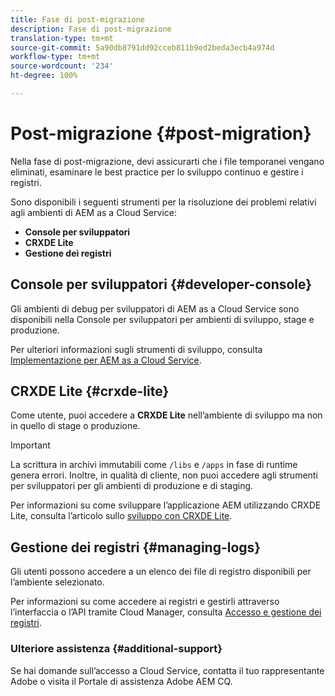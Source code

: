 ```yaml
---
title: Fase di post-migrazione
description: Fase di post-migrazione
translation-type: tm+mt
source-git-commit: 5a90db8791dd92cceb811b9ed2beda3ecb4a974d
workflow-type: tm+mt
source-wordcount: '234'
ht-degree: 100%

---
```



# Post-migrazione {#post-migration}

Nella fase di post-migrazione, devi assicurarti che i file temporanei vengano eliminati, esaminare le best practice per lo sviluppo continuo e gestire i registri.

Sono disponibili i seguenti strumenti per la risoluzione dei problemi relativi agli ambienti di AEM as a Cloud Service:

* **Console per sviluppatori**
* **CRXDE Lite**
* **Gestione dei registri**


## Console per sviluppatori {#developer-console}

Gli ambienti di debug per sviluppatori di AEM as a Cloud Service sono disponibili nella Console per sviluppatori per ambienti di sviluppo, stage e produzione.

Per ulteriori informazioni sugli strumenti di sviluppo, consulta [Implementazione per AEM as a Cloud Service](https://docs.adobe.com/content/help/it-IT/experience-manager-cloud-service/implementing/developing/development-guidelines.html#aem-as-a-cloud-service-development-tools).

## CRXDE Lite {#crxde-lite}

Come utente, puoi accedere a **CRXDE Lite** nell’ambiente di sviluppo ma non in quello di stage o produzione.

>[!IMPORTANT]
>La scrittura in archivi immutabili come `/libs` e `/apps` in fase di runtime genera errori. Inoltre, in qualità di cliente, non puoi accedere agli strumenti per sviluppatori per gli ambienti di produzione e di staging.

Per informazioni su come sviluppare l’applicazione AEM utilizzando CRXDE Lite, consulta l’articolo sullo [sviluppo con CRXDE Lite](https://docs.adobe.com/help/it-IT/experience-manager-65/developing/devtools/developing-with-crxde-lite.html).

## Gestione dei registri {#managing-logs}

Gli utenti possono accedere a un elenco dei file di registro disponibili per l’ambiente selezionato.

Per informazioni su come accedere ai registri e gestirli attraverso l’interfaccia o l’API tramite Cloud Manager, consulta [Accesso e gestione dei registri](https://docs.adobe.com/content/help/it-IT/experience-manager-cloud-service/implementing/using-cloud-manager/manage-logs.html).

### Ulteriore assistenza {#additional-support}

Se hai domande sull’accesso a Cloud Service, contatta il tuo rappresentante Adobe o visita il Portale di assistenza Adobe AEM CQ.
